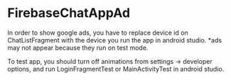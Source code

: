 # FirebaseChatAppAd

In order to show google ads, you have to replace device id on ChatListFragment with the device you run the app in android studio.
  *ads may not appear because they run on test mode.

To test app, you should turn off animations from settings -> developer options, and run LoginFragmentTest or MainActivityTest in android studio.
